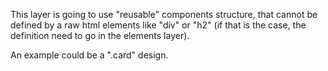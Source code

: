 This layer is going to use "reusable" components structure, that cannot be defined by a raw html elements like "div" or "h2" (if that is the case, the definition need to go in the elements layer).

An example could be a ".card" design.
